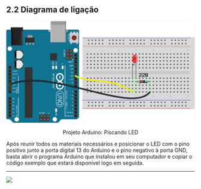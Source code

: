 ## 2.2 Diagrama de ligação

<p align="center">
  <img src="/src/2-Ambiente/img-ligacao-arduino.png" width="520">
</p>

<p align="center">Projeto Arduino: Piscando LED</p>
Após reunir todos os materiais necessários e posicionar o LED com o pino positivo junto a porta digital 13 do Arduino e o pino negativo à porta GND, basta abrir o programa Arduino que instalou em seu computador e copiar o código exemplo que estará disponível logo em seguida.

---

<a  href="/src/3-Execucao/1-Codigo.md"><img  src="https://img.shields.io/badge/%E2%9E%94%20-Continuar-fff"/></a>
